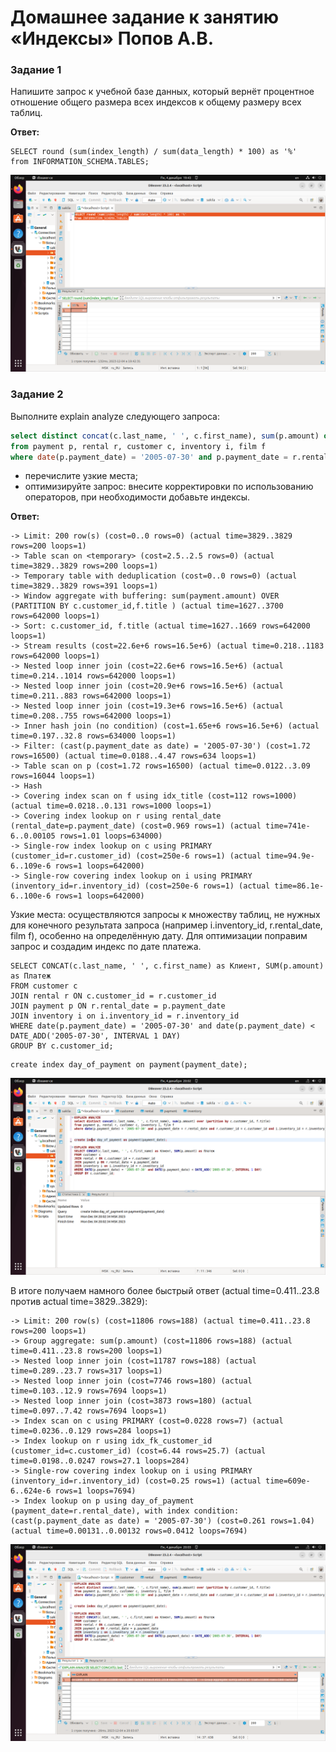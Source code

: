 # Домашнее задание к занятию «Индексы» Попов А.В.

### Задание 1

Напишите запрос к учебной базе данных, который вернёт процентное отношение общего размера всех индексов к общему размеру всех таблиц.

**Ответ:**
```
SELECT round (sum(index_length) / sum(data_length) * 100) as '%'
from INFORMATION_SCHEMA.TABLES;
```

![Image alt](https://github.com/goldcomru/SysAdmin/blob/main/index1.png)

### Задание 2

Выполните explain analyze следующего запроса:
```sql
select distinct concat(c.last_name, ' ', c.first_name), sum(p.amount) over (partition by c.customer_id, f.title)
from payment p, rental r, customer c, inventory i, film f
where date(p.payment_date) = '2005-07-30' and p.payment_date = r.rental_date and r.customer_id = c.customer_id and i.inventory_id = r.inventory_id
```
- перечислите узкие места;
- оптимизируйте запрос: внесите корректировки по использованию операторов, при необходимости добавьте индексы.

**Ответ:**

```
-> Limit: 200 row(s) (cost=0..0 rows=0) (actual time=3829..3829 rows=200 loops=1)
-> Table scan on <temporary> (cost=2.5..2.5 rows=0) (actual time=3829..3829 rows=200 loops=1)
-> Temporary table with deduplication (cost=0..0 rows=0) (actual time=3829..3829 rows=391 loops=1)
-> Window aggregate with buffering: sum(payment.amount) OVER (PARTITION BY c.customer_id,f.title ) (actual time=1627..3700 rows=642000 loops=1)
-> Sort: c.customer_id, f.title (actual time=1627..1669 rows=642000 loops=1)
-> Stream results (cost=22.6e+6 rows=16.5e+6) (actual time=0.218..1183 rows=642000 loops=1)
-> Nested loop inner join (cost=22.6e+6 rows=16.5e+6) (actual time=0.214..1014 rows=642000 loops=1)
-> Nested loop inner join (cost=20.9e+6 rows=16.5e+6) (actual time=0.211..883 rows=642000 loops=1)
-> Nested loop inner join (cost=19.3e+6 rows=16.5e+6) (actual time=0.208..755 rows=642000 loops=1)
-> Inner hash join (no condition) (cost=1.65e+6 rows=16.5e+6) (actual time=0.197..32.8 rows=634000 loops=1)
-> Filter: (cast(p.payment_date as date) = '2005-07-30') (cost=1.72 rows=16500) (actual time=0.0188..4.47 rows=634 loops=1)
-> Table scan on p (cost=1.72 rows=16500) (actual time=0.0122..3.09 rows=16044 loops=1)
-> Hash
-> Covering index scan on f using idx_title (cost=112 rows=1000) (actual time=0.0218..0.131 rows=1000 loops=1)
-> Covering index lookup on r using rental_date (rental_date=p.payment_date) (cost=0.969 rows=1) (actual time=741e-6..0.00105 rows=1.01 loops=634000)
-> Single-row index lookup on c using PRIMARY (customer_id=r.customer_id) (cost=250e-6 rows=1) (actual time=94.9e-6..109e-6 rows=1 loops=642000)
-> Single-row covering index lookup on i using PRIMARY (inventory_id=r.inventory_id) (cost=250e-6 rows=1) (actual time=86.1e-6..100e-6 rows=1 loops=642000)
```

Узкие места: осуществляются запросы к множеству таблиц, не нужных для конечного результата запроса (например i.inventory_id,  r.rental_date, film f), особенно на определённую дату. Для оптимизации поправим запрос и создадим индекс по дате платежа.

```
SELECT CONCAT(c.last_name, ' ', c.first_name) as Клиент, SUM(p.amount) as Платеж
FROM customer c
JOIN rental r ON c.customer_id = r.customer_id 
JOIN payment p ON r.rental_date = p.payment_date 
JOIN inventory i on i.inventory_id = r.inventory_id 
WHERE date(p.payment_date) = '2005-07-30' and date(p.payment_date) < DATE_ADD('2005-07-30', INTERVAL 1 DAY)
GROUP BY c.customer_id;
```
```
create index day_of_payment on payment(payment_date);
```
![Image alt](https://github.com/goldcomru/SysAdmin/blob/main/index2.png)

В итоге получаем намного более быстрый ответ (actual time=0.411..23.8 против actual time=3829..3829):
```
-> Limit: 200 row(s) (cost=11806 rows=188) (actual time=0.411..23.8 rows=200 loops=1)
-> Group aggregate: sum(p.amount) (cost=11806 rows=188) (actual time=0.411..23.8 rows=200 loops=1)
-> Nested loop inner join (cost=11787 rows=188) (actual time=0.289..23.7 rows=317 loops=1)
-> Nested loop inner join (cost=7746 rows=180) (actual time=0.103..12.9 rows=7694 loops=1)
-> Nested loop inner join (cost=3873 rows=180) (actual time=0.097..7.42 rows=7694 loops=1)
-> Index scan on c using PRIMARY (cost=0.0228 rows=7) (actual time=0.0236..0.129 rows=284 loops=1)
-> Index lookup on r using idx_fk_customer_id (customer_id=c.customer_id) (cost=6.44 rows=25.7) (actual time=0.0198..0.0247 rows=27.1 loops=284)
-> Single-row covering index lookup on i using PRIMARY (inventory_id=r.inventory_id) (cost=0.25 rows=1) (actual time=609e-6..624e-6 rows=1 loops=7694)
-> Index lookup on p using day_of_payment (payment_date=r.rental_date), with index condition: (cast(p.payment_date as date) = '2005-07-30') (cost=0.261 rows=1.04) (actual time=0.00131..0.00132 rows=0.0412 loops=7694)
```
![Image alt](https://github.com/goldcomru/SysAdmin/blob/main/index3.png)
